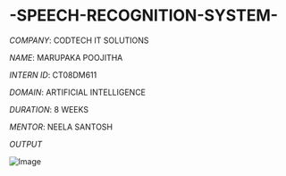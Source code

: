 # -SPEECH-RECOGNITION-SYSTEM-

*COMPANY*: CODTECH IT SOLUTIONS

*NAME*: MARUPAKA POOJITHA

*INTERN ID*: CT08DM611

*DOMAIN*: ARTIFICIAL INTELLIGENCE

*DURATION*: 8 WEEKS

*MENTOR*: NEELA SANTOSH

*OUTPUT*

![Image](https://github.com/user-attachments/assets/d85a3b62-6f2c-46c6-863a-bfa24a8d3675)

